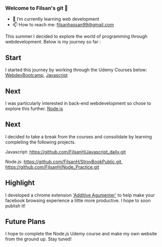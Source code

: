 ### Welcome to Filsan's git 👋

- 🌱 I’m currently learning web development
- 📫 How to reach me: filsanhassan99@gmail.com

This summer I decided to explore the world of programming through webdevelopment. Below is my journey so far : 

## Start

I started this journey by working through the Udemy Courses below:
[WebdevBootcamp](https://github.com/FilsanH/UdemyWebdevbootcamp.git),
[Javascript](https://github.com/FilsanH/JavascriptCourse-.git)

## Next 

I was particularly interested in back-end webdevelopment so chose to explore this further.
[Node.js](https://github.com/FilsanH/Node.js---The-Complete-Guide-.git)

## Next 

I decided to take a break from the courses and consolidate by learning completing the following projects.

Javascript:
https://github.com/FilsanH/Javascript_daily.git

Node.js: 
https://github.com/FilsanH/StroyBookPublic.git, 
https://github.com/FilsanH/Node_Practice.git


## Highlight 

I developed a chrome extension  ['Additive Agumenter'](https://github.com/FilsanH/AAChromeExtension.git) to help make your facebook browsing experience a little more productive. I hope to soon publish it! 

## Future Plans

I hope to complete the Node.js Udemy course and make my own website from the ground up. Stay tuned!
